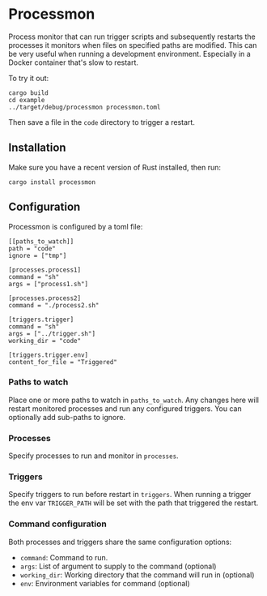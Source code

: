 # Processmon

Process monitor that can run trigger scripts and subsequently
restarts the processes it monitors when files on specified paths
are modified. This can be very useful when running a development
environment. Especially in a Docker container that's slow to restart.

To try it out:

```
cargo build
cd example
../target/debug/processmon processmon.toml
```

Then save a file in the `code` directory to trigger a restart.

## Installation

Make sure you have a recent version of Rust installed, then run:

```
cargo install processmon
```

## Configuration

Processmon is configured by a toml file:

```
[[paths_to_watch]]
path = "code"
ignore = ["tmp"]

[processes.process1]
command = "sh"
args = ["process1.sh"]

[processes.process2]
command = "./process2.sh"

[triggers.trigger]
command = "sh"
args = ["../trigger.sh"]
working_dir = "code"

[triggers.trigger.env]
content_for_file = "Triggered"
```

### Paths to watch

Place one or more paths to watch in `paths_to_watch`. Any changes here
will restart monitored processes and run any configured triggers. You
can optionally add sub-paths to ignore.

### Processes

Specify processes to run and monitor in `processes`.

### Triggers

Specify triggers to run before restart in `triggers`. When running a trigger
the env var `TRIGGER_PATH` will be set with the path that triggered the
restart.

### Command configuration

Both processes and triggers share the same configuration options:

 * `command`: Command to run.
 * `args`: List of argument to supply to the command (optional)
 * `working_dir`: Working directory that the command will run in (optional)
 * `env`: Environment variables for command (optional)
